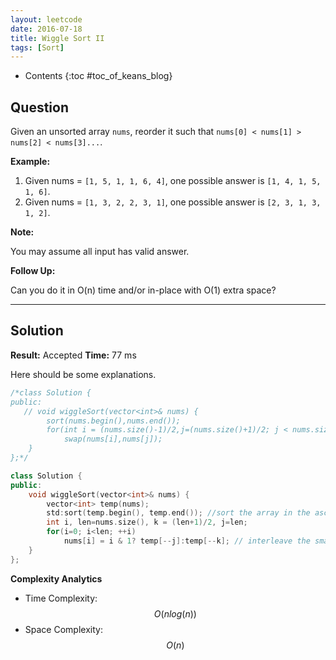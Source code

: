 ```yaml
---
layout: leetcode
date: 2016-07-18
title: Wiggle Sort II
tags: [Sort]
---
```


* Contents
{:toc #toc_of_keans_blog}

## Question

Given an unsorted array `nums`, reorder it such that `nums[0] < nums[1] > nums[2] < nums[3]...`.

**Example:**

1. Given nums = `[1, 5, 1, 1, 6, 4]`, one possible answer is `[1, 4, 1, 5, 1, 6]`. 
2. Given nums = `[1, 3, 2, 2, 3, 1]`, one possible answer is `[2, 3, 1, 3, 1, 2]`.

**Note:**

You may assume all input has valid answer.

**Follow Up:**

Can you do it in O(n) time and/or in-place with O(1) extra space?



***

## Solution

**Result:** Accepted **Time:**  77 ms

Here should be some explanations.

```cpp
/*class Solution {
public:
   // void wiggleSort(vector<int>& nums) {
        sort(nums.begin(),nums.end());
        for(int i = (nums.size()-1)/2,j=(nums.size()+1)/2; j < nums.size(); i-=2,j+=2)
            swap(nums[i],nums[j]);
    }
};*/

class Solution {
public:
    void wiggleSort(vector<int>& nums) {
        vector<int> temp(nums);
        std:sort(temp.begin(), temp.end()); //sort the array in the ascending order
        int i, len=nums.size(), k = (len+1)/2, j=len;
        for(i=0; i<len; ++i)
            nums[i] = i & 1? temp[--j]:temp[--k]; // interleave the small half and large half in a reverse order (i.e. --j, --k)
    }
};
```

**Complexity Analytics**

- Time Complexity: $$O(nlog(n))$$
- Space Complexity: $$O(n)$$

